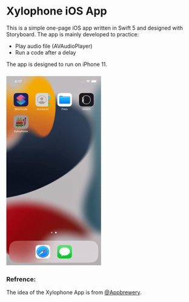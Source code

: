 # Xylophone iOS App

This is a simple one-page iOS app written in Swift 5 and designed with Storyboard. The app is mainly developed to practice:
- Play audio file (AVAudioPlayer)
- Run a code after a delay

The app is designed to run on iPhone 11.


<h3 align="">
<img src="simulator.gif" height=500 width="250">
</h3>

### Refrence:
The idea of the Xylophone App is from [@Appbrewery](https://github.com/appbrewery).
